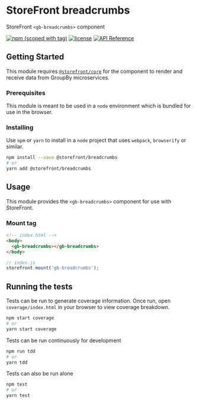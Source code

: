 # StoreFront breadcrumbs

StoreFront `<gb-breadcrumbs>` component

[![npm (scoped with tag)](https://img.shields.io/npm/v/@storefront/breadcrumbs.svg?style=flat-square)](https://www.npmjs.com/package/@storefront/breadcrumbs)
[![license](https://img.shields.io/github/license/mashape/apistatus.svg?style=flat-square)](https://choosealicense.com/licenses/mit/)
[![API Reference](https://img.shields.io/badge/API_reference-latest-blue.svg?style=flat-square)](https://groupby.github.io/storefront-breadcrumbs/)

## Getting Started

This module requires [`@storefront/core`](https://www.npmjs.com/package/@storefront/core) for the component to render
and receive data from GroupBy microservices.

### Prerequisites

This module is meant to be used in a `node` environment which is bundled for use in the browser.

### Installing

Use `npm` or `yarn` to install in a `node` project that uses `webpack`, `browserify` or similar.

```sh
npm install --save @storefront/breadcrumbs
# or
yarn add @storefront/breadcrumbs
```

## Usage

This module provides the `<gb-breadcrumbs>` component for use with StoreFront.

### Mount tag

```html
<!-- index.html -->
<body>
  <gb-breadcrumbs></gb-breadcrumbs>
</body>
```

```js
// index.js
storefront.mount('gb-breadcrumbs');
```

## Running the tests

Tests can be run to generate coverage information.
Once run, open `coverage/index.html` in your browser to view coverage breakdown.

```sh
npm start coverage
# or
yarn start coverage
```

Tests can be run continuously for development

```sh
npm run tdd
# or
yarn tdd
```

Tests can also be run alone

```sh
npm test
# or
yarn test
```
